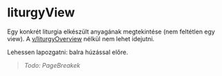 # liturgyView

Egy konkrét liturgia elkészült anyagának megtekintése (nem feltétlen egy view). A [v/liturgyOverview](liturgyOverview.md) nélkül nem lehet idejutni.

Lehessen lapozgatni: balra húzással előre. 

> *Todo: PageBreakek*

